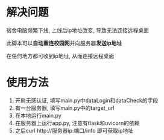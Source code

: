 # 解决问题
宿舍电脑频繁下线, 上线后ip地址改变, 导致无法连接远程桌面

此脚本可以**自动重连校园网**并向服务器**发送ip地址**

在任何地方都可收到ip地址, 从而连接远程桌面

# 使用方法
1. 开启无感认证, 填写main.py中dataLogin和dataCheck的字段
2. 有一台服务器, 填写main.py中的target_url
3. 在本地运行main.py
4. 在服务器上运行app.py, 注意有flask和uvicorn的依赖
5. 之后curl http://服务器ip:端口/info 即可获取ip地址